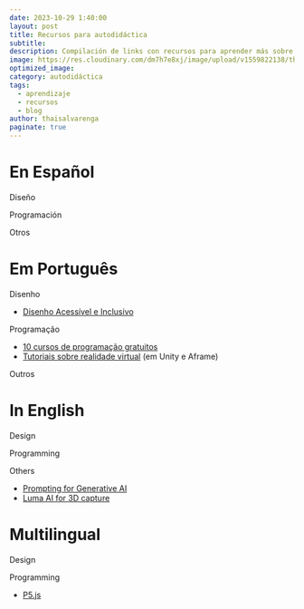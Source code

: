 ```yaml
---
date: 2023-10-29 1:40:00
layout: post
title: Recursos para autodidáctica
subtitle: 
description: Compilación de links con recursos para aprender más sobre tecnología y programación.
image: https://res.cloudinary.com/dm7h7e8xj/image/upload/v1559822138/theme9_v273a9.jpg
optimized_image:
category: autodidáctica
tags:
  - aprendizaje
  - recursos
  - blog
author: thaisalvarenga
paginate: true
---
```


# En Español

Diseño 

Programación

Otros

# Em Português

Disenho 
- [Disenho Acessível e Inclusivo](https://www.alura.com.br/artigos/design-universal-acessivel-inclusivo-sao-a-mesma-coisa)


Programação
- [10 cursos de programação gratuitos](https://www.bbc.com/portuguese/geral-54281544)
- [Tutoriais sobre realidade virtual](https://youtube.com/playlist?list=PLx4x_zx8csUgV4x0FCKIxQ1q9JAD2-MQr&si=Ric_UghQ1ink-Pnj) (em Unity e Aframe)

Outros

# In English

Design

Programming

Others 
- [Prompting for Generative AI](https://app.frame.io/reviews/1a000cf5-659f-42af-bc83-72299c03600d/d7312ae9-19b8-4d85-a70f-e9234443ff79)
- [Luma AI for 3D capture](https://lumalabs.ai/)


# Multilingual 

Design

Programming
- [P5.js](https://p5js.org/es/)



